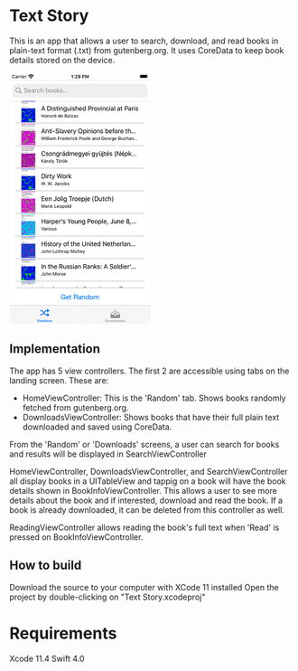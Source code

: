 # Text Story

This is an app that allows a user to search, download, and read books in plain-text format (.txt) from gutenberg.org. It uses CoreData to keep book details stored on the device.

![Random books](/01_random.png?raw=true) 

## Implementation

The app has 5 view controllers. The first 2 are accessible using tabs on the landing screen. These are: 
- HomeViewController: This is the 'Random' tab. Shows books randomly fetched from gutenberg.org.
- DownloadsViewController: Shows books that have their full plain text downloaded and saved using CoreData.

From the 'Random' or 'Downloads' screens, a user can search for books and results will be displayed in SearchViewController

HomeViewController, DownloadsViewController, and SearchViewController all display books in a UITableView and tappig on a book will have the book details shown in BookInfoViewController. This allows a user to see more details about the book and if interested, download and read the book. If a book is already downloaded, it can be deleted from this controller as well.

ReadingViewController allows reading the book's full text when 'Read' is pressed on BookInfoViewController.

## How to build

Download the source to your computer with XCode 11 installed
Open the project by double-clicking on "Text Story.xcodeproj"

# Requirements

Xcode 11.4
Swift 4.0
